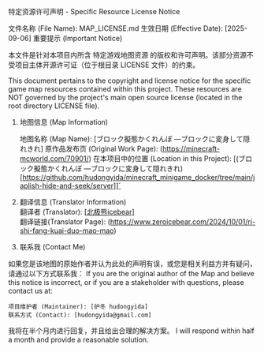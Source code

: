 特定资源许可声明 - Specific Resource License Notice

文件名称 (File Name): MAP_LICENSE.md 生效日期 (Effective Date): [2025-09-06]
重要提示 (Important Notice)

本文件是针对本项目内所含 特定游戏地图资源 的版权和许可声明。该部分资源不受项目主体开源许可证（位于根目录 LICENSE 文件）的约束。

This document pertains to the copyright and license notice for the specific game map resources contained within this project. These resources are NOT governed by the project's main open source license (located in the root directory LICENSE file).
1. 地图信息 (Map Information)

    地图名称 (Map Name): [ブロック擬態かくれんぼ ―ブロックに変身して隠れきれ]
    原作品发布页 (Original Work Page): (https://minecraft-mcworld.com/70901/)
    在本项目中的位置 (Location in this Project): [(ブロック擬態かくれんぼ ―ブロックに変身して隠れきれ)[https://github.com/hudongyida/minecraft_minigame_docker/tree/main/japlish-hide-and-seek/server]]`

2. 翻译信息 (Translator Information)  
   翻译者 (Translator): [[北极熊icebear](https://www.zeroicebear.com/about)]  
   翻译链接(Translator Page): (https://www.zeroicebear.com/2024/10/01/ri-shi-fang-kuai-duo-mao-mao)  

3. 联系我 (Contact Me)

如果您是该地图的原始作者并认为此处的声明有误，或您是相关利益方并有疑问，请通过以下方式联系我： If you are the original author of the Map and believe this notice is incorrect, or if you are a stakeholder with questions, please contact us at:

    项目维护者 (Maintainer): [护冬 hudongyida]
    联系方式 (Contact): [hudongyida@gmail.com]

我将在半个月内进行回复，并且给出合理的解决方案。 I will respond within half a month and provide a reasonable solution.
